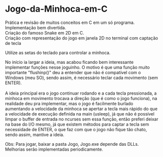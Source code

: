 # Jogo-da-Minhoca-em-C
Prática e revisão de muitos conceitos em C em um só programa. Implementação bem divertida.<br>
Criação do famoso Snake em 2D em C.<br>
Criação com representação do jogo em janela 2D no terminal com captação de tecla<br>

Utilize as setas do teclado para controlar a minhoca.

No início ia largar a ideia, mas acabou ficando bem interessante implementar funções nesse joguinho.
O motivo é que uma função muito importante "flushinp()" deu a entender que não é compatível
com o Windows (meu SO), sendo assim, é necessário teclar cada movimento (sem ENTER). <br><br>
A ideia principal era o jogo continuar rodando e a
cada tecla pressionada, a minhoca em movimento trocava a direção (que é como o jogo funciona), na realidade deu pra implementar, mas o jogo é facilmente burlado aumentando 
a velocidade da minhoca se apertar a tecla mais rápido do que a velocidade de execução definida na main (usleep), já que não é possível limpar o buffer de entrada no ncurses
sem essa função, então preferi deixar na base do I/O mesmo, já que existem métodos para captar a tecla sem necessidade de ENTER, o que faz com que o jogo não fique tão chato, sendo assim, mantive a ideia.<br>

Obs: Para jogar, baixar a pasta Jogo, Jogo.exe depende das DLLs.
Melhorias serão implementadas periodicamente.
